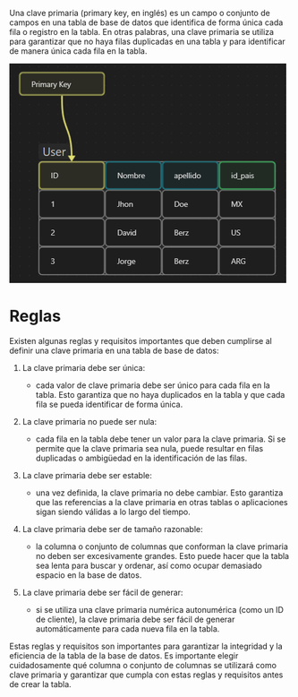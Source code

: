 Una clave primaria (primary key, en inglés) es un campo o conjunto de campos en una tabla de base de datos que identifica de forma única cada fila o registro en la tabla. En otras palabras, una clave primaria se utiliza para garantizar que no haya filas duplicadas en una tabla y para identificar de manera única cada fila en la tabla.

![image](image/primary.png)

# Reglas


Existen algunas reglas y requisitos importantes que deben cumplirse al definir una clave primaria en una tabla de base de datos:

1.  La clave primaria debe ser única:
	- cada valor de clave primaria debe ser único para cada fila en la tabla. Esto garantiza que no haya duplicados en la tabla y que cada fila se pueda identificar de forma única.
    
2.  La clave primaria no puede ser nula:
	- cada fila en la tabla debe tener un valor para la clave primaria. Si se permite que la clave primaria sea nula, puede resultar en filas duplicadas o ambigüedad en la identificación de las filas.
    
3.  La clave primaria debe ser estable:
	- una vez definida, la clave primaria no debe cambiar. Esto garantiza que las referencias a la clave primaria en otras tablas o aplicaciones sigan siendo válidas a lo largo del tiempo.
    
4.  La clave primaria debe ser de tamaño razonable:
	- la columna o conjunto de columnas que conforman la clave primaria no deben ser excesivamente grandes. Esto puede hacer que la tabla sea lenta para buscar y ordenar, así como ocupar demasiado espacio en la base de datos.
    
5.  La clave primaria debe ser fácil de generar:
	- si se utiliza una clave primaria numérica autonumérica (como un ID de cliente), la clave primaria debe ser fácil de generar automáticamente para cada nueva fila en la tabla.
    

Estas reglas y requisitos son importantes para garantizar la integridad y la eficiencia de la tabla de la base de datos. Es importante elegir cuidadosamente qué columna o conjunto de columnas se utilizará como clave primaria y garantizar que cumpla con estas reglas y requisitos antes de crear la tabla.